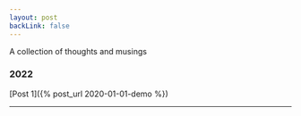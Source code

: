 ```yaml
---
layout: post
backLink: false
---
```


A collection of thoughts and musings
### 2022

[Post 1]({% post_url 2020-01-01-demo %})

---
